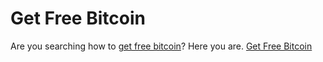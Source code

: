 # Get Free Bitcoin
Are you searching how to [get free bitcoin](https://github.com/hackmeup-free/Bitcoin-Free-Generator-2020-BTC-Hack)? Here you are. [Get Free Bitcoin](https://github.com/hackmeup-free/Bitcoin-Free-Generator-2020-BTC-Hack)
